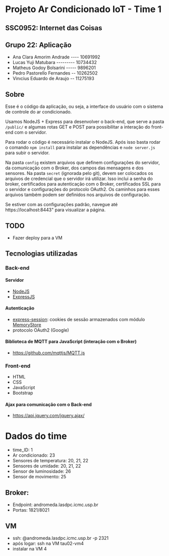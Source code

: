 # Projeto Ar Condicionado IoT - Time 1
## SSC0952: Internet das Coisas

## Grupo 22: Aplicação

- Ana Clara Amorim Andrade ---- 10691992
- Lucas Yuji Matubara --------- 10734432
- Matheus Godoy Bolsarini ----- 9896201
- Pedro Pastorello Fernandes -- 10262502
- Vinıcius Eduardo de Araujo -- 11275193

## Sobre

Esse é o código da aplicação, ou seja, a interface do usuário com o sistema de controle do ar condicionado.

Usamos NodeJS + Express para desenvolver o back-end, que serve a pasta `/public/` e algumas rotas GET e POST para possibilitar a interação do front-end com o servidor.

Para rodar o código é necessário instalar o NodeJS.
Após isso basta rodar o comando `npm install` para instalar as dependências e `node server.js` para subir o servidor.

Na pasta `config` existem arquivos que definem configurações do servidor, da comunicação com o Broker, dos campos das mensagens e dos sensores.
Na pasta `secret` (ignorada pelo git), devem ser colocados os arquivos de credencial que o servidor irá utilizar. Isso inclui a senha do broker, certificados para autenticação com o Broker, certificados SSL para o servidor e configurações do protocolo OAuth2. Os caminhos para esses arquivos também podem ser definidos nos arquivos de configuração.

Se estiver com as configurações padrão, navegue até https://localhost:8443" para visualizar a página.


## TODO
- Fazer deploy para a VM

## Tecnologias utilizadas

### Back-end

#### Servidor
- [NodeJS](https://nodejs.org/)
- [ExpressJS](https://expressjs.com/)

#### Autenticação
- [express-session](https://www.npmjs.com/package/express-session): cookies de sessão armazenados com módulo [MemoryStore](https://www.npmjs.com/package/memorystore)
- protocolo OAuth2 (Google)

#### Biblioteca de MQTT para JavaScript (interação com o Broker)
- https://github.com/mqttjs/MQTT.js

### Front-end
- HTML
- CSS
- JavaScript
- Bootstrap

#### Ajax para comunicação com o Back-end
- https://api.jquery.com/jquery.ajax/

# Dados do time
- time_ID: 1
- Ar condicionado: 23
- Sensores de temperatura: 20, 21, 22
- Sensores de umidade: 20, 21, 22
- Sensor de luminosidade: 26
- Sensor de movimento: 25

## Broker:
- Endpoint: andromeda.lasdpc.icmc.usp.br
- Portas: 1821/8021

## VM
- ssh: <login>@andromeda.lasdpc.icmc.usp.br -p 2321
- após logar: ssh na VM tau02-vm4
- instalar na VM 4
